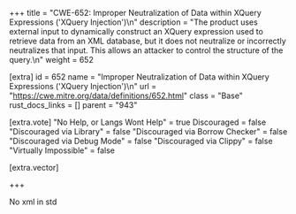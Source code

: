 +++
title = "CWE-652: Improper Neutralization of Data within XQuery Expressions ('XQuery Injection')\n"
description = "The product uses external input to dynamically construct an XQuery expression used to retrieve data from an XML database, but it does not neutralize or incorrectly neutralizes that input. This allows an attacker to control the structure of the query.\n"
weight = 652

[extra]
id = 652
name = "Improper Neutralization of Data within XQuery Expressions ('XQuery Injection')\n"
url = "https://cwe.mitre.org/data/definitions/652.html"
class = "Base"
rust_docs_links = []
parent = "943"

[extra.vote]
"No Help, or Langs Wont Help" = true
Discouraged = false
"Discouraged via Library" = false
"Discouraged via Borrow Checker" = false
"Discouraged via Debug Mode" = false
"Discouraged via Clippy" = false
"Virtually Impossible" = false

[extra.vector]

+++

No xml in std